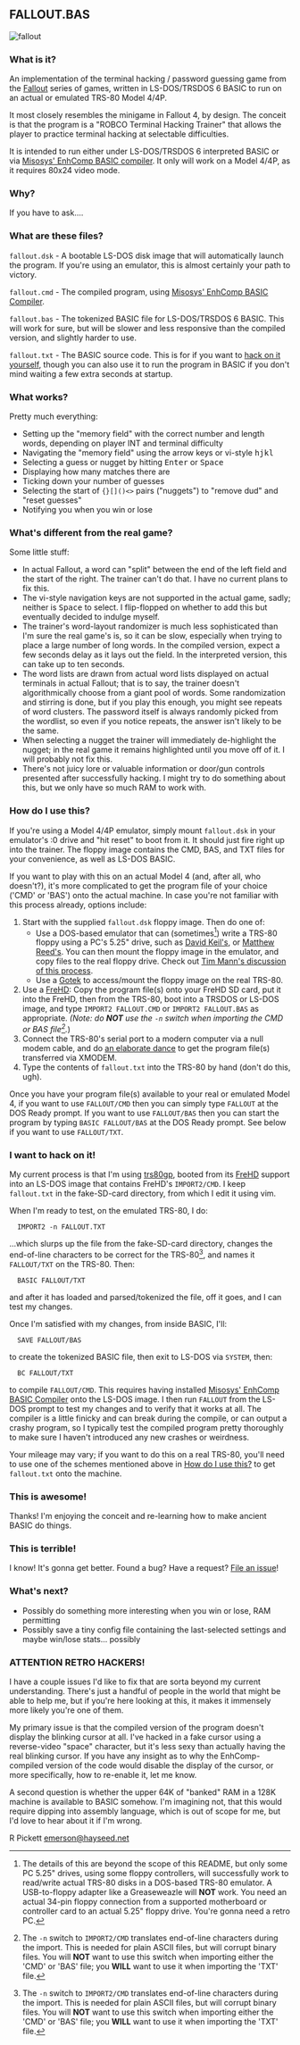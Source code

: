 ## FALLOUT.BAS
![fallout](https://github.com/user-attachments/assets/8886e634-800f-49a7-8794-fe5a52639074)

### What is it?

An implementation of the terminal hacking / password guessing game from the [Fallout](https://fallout.bethesda.net/en/games) series of games, written in LS-DOS/TRSDOS 6 BASIC to run on an actual or emulated TRS-80 Model 4/4P.

It most closely resembles the minigame in Fallout 4, by design.  The conceit is that the program is a "ROBCO Terminal Hacking Trainer" that allows the player to practice terminal hacking at selectable difficulties.

It is intended to run either under LS-DOS/TRSDOS 6 interpreted BASIC or via [Misosys' EnhComp BASIC compiler](https://www.tim-mann.org/misosys.html#down).  It only will work on a Model 4/4P, as it requires 80x24 video mode.

### Why?

If you have to ask....

### What are these files?

``fallout.dsk`` - A bootable LS-DOS disk image that will automatically launch the program.  If you're using an emulator, this is almost certainly your path to victory.

``fallout.cmd`` - The compiled program, using [Misosys' EnhComp BASIC Compiler](https://www.tim-mann.org/misosys.html#down).

``fallout.bas`` - The tokenized BASIC file for LS-DOS/TRSDOS 6 BASIC.  This will work for sure, but will be slower and less responsive than the compiled version, and slightly harder to use.

``fallout.txt`` - The BASIC source code.  This is for if you want to [hack on it yourself](https://github.com/emersonrp/fallout.bas?tab=readme-ov-file#i-want-to-hack-on-it), though you can also use it to run the program in BASIC if you don't mind waiting a few extra seconds at startup.

### What works?

Pretty much everything:
* Setting up the "memory field" with the correct number and length words, depending on player INT and terminal difficulty
* Navigating the "memory field" using the arrow keys or vi-style <kbd>h</kbd><kbd>j</kbd><kbd>k</kbd><kbd>l</kbd>
* Selecting a guess or nugget by hitting <kbd>Enter</kbd> or <kbd>Space</kbd>
* Displaying how many matches there are
* Ticking down your number of guesses
* Selecting the start of ``{}[]()<>`` pairs ("nuggets") to "remove dud" and "reset guesses"
* Notifying you when you win or lose

### What's different from the real game?

Some little stuff:
* In actual Fallout, a word can "split" between the end of the left field and the start of the right.  The trainer can't do that.  I have no current plans to fix this.
* The vi-style navigation keys are not supported in the actual game, sadly;  neither is <kbd>Space</kbd> to select.  I flip-flopped on whether to add this but eventually decided to indulge myself.
* The trainer's word-layout randomizer is much less sophisticated than I'm sure the real game's is, so it can be slow, especially when trying to place a large number of long words.  In the compiled version, expect a few seconds delay as it lays out the field.  In the interpreted version, this can take up to ten seconds.
* The word lists are drawn from actual word lists displayed on actual terminals in actual Fallout; that is to say, the trainer doesn't algorithmically choose from a giant pool of words.  Some randomization and stirring is done, but if you play this enough, you might see repeats of word clusters.  The password itself is always randomly picked from the wordlist, so even if you notice repeats, the answer isn't likely to be the same.
* When selecting a nugget the trainer will immediately de-highlight the nugget;  in the real game it remains highlighted until you move off of it.  I will probably not fix this.
* There's not juicy lore or valuable information or door/gun controls presented after successfully hacking.  I might try to do something about this, but we only have so much RAM to work with.

### How do I use this?

If you're using a Model 4/4P emulator, simply mount ``fallout.dsk`` in your emulator's :0 drive and "hit reset" to boot from it.  It should just fire right up into the trainer.  The floppy image contains the CMD, BAS, and TXT files for your convenience, as well as LS-DOS BASIC.

If you want to play with this on an actual Model 4 (and, after all, who doesn't?), it's more complicated to get the program file of your choice ('CMD' or 'BAS') onto the actual machine.  In case you're not familiar with this process already, options include:

1. Start with the supplied ``fallout.dsk`` floppy image.  Then do one of:
    * Use a DOS-based emulator that can (sometimes[^2]) write a TRS-80 floppy using a PC's 5.25" drive, such as [David Keil's](http://cpmarchives.classiccmp.org/trs80/mirrors/www.discover-net.net/~dmkeil/trs80/model4.htm), or [Matthew Reed's](http://www.trs-80emulators.com/m4/).  You can then mount the floppy image in the emulator, and copy files to the real floppy drive.  Check out [Tim Mann's discussion of this process](https://www.tim-mann.org/trs80faq.html#[7]).
    * Use a [Gotek](https://github.com/GrantMeStrength/TRS80gotek/tree/master) to access/mount the floppy image on the real TRS-80.
2. Use a [FreHD](https://www.vecoven.com/trs80/trs80.html):  Copy the program file(s) onto your FreHD SD card, put it into the FreHD, then from the TRS-80, boot into a TRSDOS or LS-DOS image, and type ``IMPORT2 FALLOUT.CMD`` or ``IMPORT2 FALLOUT.BAS`` as appropriate.  <i>(Note: do <b>NOT</b> use the ``-n`` switch when importing the CMD or BAS file[^3].</i>)
3. Connect the TRS-80's serial port to a modern computer via a null modem cable, and do [an elaborate dance](https://www.vintagevolts.com/getting-software-running-on-my-trs-80-model-iv/) to get the program file(s) transferred via XMODEM.
4. Type the contents of ``fallout.txt`` into the TRS-80 by hand (don't do this, ugh).

Once you have your program file(s) available to your real or emulated Model 4, if you want to use ``FALLOUT/CMD`` then you can simply type ``FALLOUT`` at the DOS Ready prompt.  If you want to use ``FALLOUT/BAS`` then you can start the program by typing ``BASIC FALLOUT/BAS`` at the DOS Ready prompt.  See below if you want to use ``FALLOUT/TXT``.

### I want to hack on it!

My current process is that I'm using [trs80gp](http://48k.ca/trs80gp.html), booted from its [FreHD](https://www.vecoven.com/trs80/trs80.html) support into an LS-DOS image that contains FreHD's ``IMPORT2/CMD``.  I keep ``fallout.txt`` in the fake-SD-card directory, from which I edit it using vim.

When I'm ready to test, on the emulated TRS-80, I do:
```
  IMPORT2 -n FALLOUT.TXT
```
...which slurps up the file from the fake-SD-card directory, changes the end-of-line characters to be correct for the TRS-80[^3], and names it ``FALLOUT/TXT`` on the TRS-80.  Then:
```
  BASIC FALLOUT/TXT
```
and after it has loaded and parsed/tokenized the file, off it goes, and I can test my changes.

Once I'm satisfied with my changes, from inside BASIC, I'll:
```
  SAVE FALLOUT/BAS
```
to create the tokenized BASIC file, then exit to LS-DOS via ``SYSTEM``, then:
```
  BC FALLOUT/TXT
```
to compile ``FALLOUT/CMD``.  This requires having installed [Misosys' EnhComp BASIC Compiler](https://www.tim-mann.org/misosys.html#down) onto the LS-DOS image.  I then run ``FALLOUT`` from the LS-DOS prompt to test my changes and to verify that it works at all.  The compiler is a little finicky and can break during the compile, or can output a crashy program, so I typically test the compiled program pretty thoroughly to make sure I haven't introduced any new crashes or weirdness.


Your mileage may vary;  if you want to do this on a real TRS-80, you'll need to use one of the schemes mentioned above in [How do I use this?](https://github.com/emersonrp/fallout.bas?tab=readme-ov-file#how-do-i-use-this) to get ``fallout.txt`` onto the machine.


### This is awesome!

Thanks!  I'm enjoying the conceit and re-learning how to make ancient BASIC do things.

### This is terrible!

I know!  It's gonna get better.  Found a bug?  Have a request?  [File an issue](https://github.com/emersonrp/fallout.bas/issues)!

### What's next?

* Possibly do something more interesting when you win or lose, RAM permitting
* Possibly save a tiny config file containing the last-selected settings and maybe win/lose stats... possibly

### ATTENTION RETRO HACKERS!

I have a couple issues I'd like to fix that are sorta beyond my current understanding.  There's just a handful of people in the world that might be able to help me, but if you're here looking at this, it makes it immensely more likely you're one of them.

My primary issue is that the compiled version of the program doesn't display the blinking cursor at all.  I've hacked in a fake cursor using a reverse-video "space" character, but it's less sexy than actually having the real blinking cursor.  If you have any insight as to why the EnhComp-compiled version of the code would disable the display of the cursor, or more specifically, how to re-enable it, let me know.

A second question is whether the upper 64K of "banked" RAM in a 128K machine is available to BASIC somehow.  I'm imagining not, that this would require dipping into assembly language, which is out of scope for me, but I'd love to hear about it if I'm wrong.

R Pickett emerson@hayseed.net


[^1]: I develop on LS-DOS 6, and don't test on TRSDOS, but as best I can tell, the BASIC supplied with TRSDOS 6 is the same as that supplied with LS-DOS 6.  If you find something not working on TRSDOS, please open an issue.

[^2]: The details of this are beyond the scope of this README, but only some PC 5.25" drives, using some floppy controllers, will successfully work to read/write actual TRS-80 disks in a DOS-based TRS-80 emulator.  A USB-to-floppy adapter like a Greaseweazle will <b>NOT</b> work.  You need an actual 34-pin floppy connection from a supported motherboard or controller card to an actual 5.25" floppy drive.  You're gonna need a retro PC.

[^3]: The ``-n`` switch to ``IMPORT2/CMD`` translates end-of-line characters during the import.  This is needed for plain ASCII files, but will corrupt binary files.  You will <b>NOT</b> want to use this switch when importing either the 'CMD' or 'BAS' file;  you <b>WILL</b> want to use it when importing the 'TXT' file.

